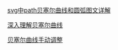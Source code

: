 [svg中path贝塞尔曲线和圆弧图文详解](https://blog.csdn.net/chenjiebin/article/details/120775166)

[深入理解贝塞尔曲线](https://juejin.cn/post/6844903666361565191#heading-6)

[贝塞尔曲线手动调整](https://cubic-bezier.com/#.42,0,.58,1)